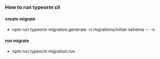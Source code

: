 ### How to run typeorm cli

#### create migrate

- npm run typeorm migration:generate -n migrations/initial-sehema -- -o

#### run migrate

- npm run typeorm migration:run

